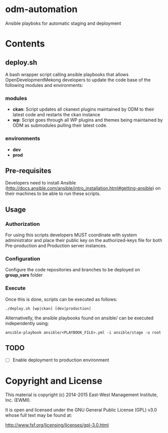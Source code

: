 # odm-automation

Ansible playboks for automatic staging and deployment

# Contents

## deploy.sh

A bash wrapper script calling ansible playbooks that allows OpenDevelopmentMekong developers to update the code base of the following modules and environments:

### modules

- **ckan**: Script updates all ckanext plugins maintained by ODM to their latest code and restarts the ckan instance
- **wp**: Script goes through all WP plugins and themes being maintained by ODM as submodules pulling their latest code.

### environments

- **dev**
- **prod**

## Pre-requisites

Developers need to install Ansible (http://docs.ansible.com/ansible/intro_installation.html#getting-ansible) on their machines to be able to run these scripts.

## Usage

### Authorization

For using this scripts developers MUST coordinate with system administrator and place their public key on the authorized-keys file for both Pre-production and Production server instances.

### Configuration

Configure the code repositories and branches to be deployed on **group_vars** folder

### Execute

Once this is done, scripts can be executed as follows:

```
./deploy.sh [wp|ckan] [dev|production]
```

Alternativelly, the ansible playbooks found on ansible/ can be executed independently using:

```
ansible-playbook ansible/<PLAYBOOK_FILE>.yml -i ansible/stage -u root
```

## TODO

 - [ ] Enable deployment to production environment

# Copyright and License

This material is copyright (c) 2014-2015 East-West Management Institute, Inc. (EWMI).

It is open and licensed under the GNU General Public License (GPL) v3.0 whose full text may be found at:

http://www.fsf.org/licensing/licenses/gpl-3.0.html
